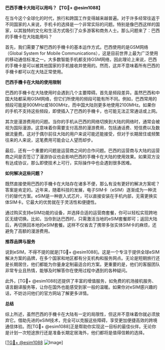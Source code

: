 **巴西手機卡大陆可以用吗？【TG💪+ @esim1088】**

在当今这个全球化的时代，旅行和跨国工作变得越来越普遍。对于许多经常往返于不同国家的人来说，手机卡的选择是一个非常实际的问题。特别是像巴西这样的国家，以其独特的文化和生活方式吸引了众多游客和商务人士。那么问题来了：巴西的手機卡在大陆能用吗？

首先，我们需要了解巴西的手機卡的基本运作方式。巴西使用的是GSM网络（Global System for Mobile Communications），这是目前世界上最为广泛使用的移动通信标准之一。大多数智能手机都支持GSM网络，因此理论上来说，巴西的手機卡是可以被其他国家的手机接收并使用的。然而，这并不意味着所有巴西的手機卡都可以在大陆正常使用。

**巴西手機卡在大陆的使用限制**

巴西的手機卡在大陆使用时会遇到几个主要障碍。首先是频段差异。虽然巴西和中国大陆都采用GSM网络，但它们所使用的频段可能有所不同。例如，巴西常用的频段可能是900MHz或1800MHz，而中国大陆则更多地使用2100MHz。如果你的手机不支持这些频段，即使插入了巴西的手機卡，也可能无法正常通话或上网。

其次是漫游费用的问题。当你的手机从巴西的网络切换到大陆的网络时，通常会被视为国际漫游。这意味着你需要支付高昂的漫游费用，包括通话费、短信费以及数据流量费。这对于偶尔前往大陆的用户来说可能还能接受，但对于长期居住或频繁往来的人来说，这笔费用可能会让人望而却步。

最后，还有一个重要的问题是运营商之间的合作问题。巴西的运营商与大陆的运营商之间是否签订了漫游协议也会影响巴西的手機卡在大陆的使用效果。如果双方没有达成协议，那么即使技术上可行，实际操作中也会遇到很多困难。

**如何解决这些问题？**

既然直接使用巴西的手機卡在大陆存在诸多不便，那么有没有更好的解决方案呢？答案是肯定的。近年来，随着科技的发展，电子SIM卡（eSIM）逐渐成为一种流行的替代方案。eSIM是一种嵌入式芯片，可以直接安装在手机内部，无需更换实体SIM卡。它最大的优势就在于灵活性和便捷性。

通过购买支持eSIM功能的设备，并选择合适的运营商套餐，你可以轻松实现跨地区无缝切换。比如，当你到达巴西时，只需激活当地的eSIM套餐即可；返回大陆后，再切换回本地的eSIM套餐。这样不仅省去了携带多张实体SIM卡的麻烦，还避免了高额的漫游费用。

**推荐品牌与服务**

说到eSIM，不得不提的就是[TG💪+ @esim1088]。这是一个专注于提供全球eSIM解决方案的品牌，在多个国家和地区都有分支机构和服务网点。无论是短期旅行还是长期居住，他们都能为你量身定制最适合的方案。更重要的是，他们的客服团队非常专业且热情，能够及时解答你在使用过程中遇到的各种疑问。

此外，[TG💪+ @esim1088]还提供了丰富的增值服务，如免费的机场接机服务、语言翻译服务等，让你在国外也能感受到家一般的温暖。如果你对eSIM感兴趣的话，不妨访问他们的官方网站了解更多详情。

**总结**

综上所述，虽然巴西的手機卡在大陆有一定的局限性，但这并不意味着你就必须放弃它。借助先进的eSIM技术，完全可以克服这些障碍，享受更加便捷高效的跨境通信体验。而[TG💪+ @esim1088]正是帮助你实现这一目标的最佳伙伴。无论你是计划一次短途旅行还是准备长期定居海外，他们都将是值得信赖的选择。

[[TG💪+ @esim1088](https://t.me/s/esim1088) ![Image](https://i.postimg.cc/4NQfJmqS/Snipaste-2025-05-13-00-14-12.png)]